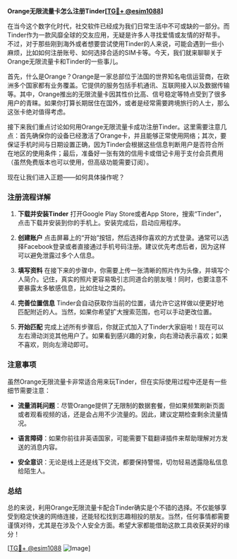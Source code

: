 **Orange无限流量卡怎么注册Tinder[[TG💪+ @esim1088](https://t.me/s/esim1088)]**

在当今这个数字化时代，社交软件已经成为我们日常生活中不可或缺的一部分。而Tinder作为一款风靡全球的交友应用，无疑是许多人寻找爱情或友情的好帮手。不过，对于那些刚到海外或者想要尝试使用Tinder的人来说，可能会遇到一些小麻烦，比如如何注册账号、如何选择合适的SIM卡等。今天，我们就来聊聊关于Orange无限流量卡和Tinder的一些事儿。

首先，什么是Orange？Orange是一家总部位于法国的世界知名电信运营商，在欧洲多个国家都有业务覆盖。它提供的服务包括手机通讯、互联网接入以及数据传输等。其中，Orange推出的无限流量卡因其性价比高、信号稳定等特点受到了很多用户的青睐。如果你打算长期居住在国外，或者是经常需要跨境旅行的人士，那么这张卡绝对值得考虑。

接下来我们重点讨论如何用Orange无限流量卡成功注册Tinder。这里需要注意几点：首先确保你的设备已经激活了Orange卡，并且能够正常使用网络；其次，要保证手机时间与日期设置正确，因为Tinder会根据这些信息判断用户是否符合所在地区的使用条件；最后，准备好一张有效的信用卡或借记卡用于支付会员费用（虽然免费版本也可以使用，但高级功能需要订阅）。

现在让我们进入正题——如何具体操作呢？

### 注册流程详解

1. **下载并安装Tinder**
   打开Google Play Store或者App Store，搜索“Tinder”，点击下载并安装到你的手机上。安装完成后，启动应用程序。

2. **创建账户**
   点击屏幕上的“开始”按钮，然后选择你喜欢的方式登录。通常可以选择Facebook登录或者直接通过手机号码注册。建议优先考虑后者，因为这样可以避免泄露过多个人信息。

3. **填写资料**
   在接下来的步骤中，你需要上传一张清晰的照片作为头像，并填写个人简介。记住，真实的照片更容易吸引志同道合的朋友哦！同时，也要注意不要暴露太多敏感信息，比如住址之类的。

4. **完善位置信息**
   Tinder会自动获取你当前的位置，请允许它这样做以便更好地匹配附近的人。当然，如果你希望扩大搜索范围，也可以手动更改位置。

5. **开始匹配**
   完成上述所有步骤后，你就正式加入了Tinder大家庭啦！现在可以左右滑动浏览其他用户了。如果看到感兴趣的对象，向右滑动表示喜欢；如果不喜欢，则向左滑动即可。

### 注意事项

虽然Orange无限流量卡非常适合用来玩Tinder，但在实际使用过程中还是有一些细节需要注意：

- **流量消耗问题**：尽管Orange提供了无限制的数据套餐，但如果频繁刷新页面或者观看视频的话，还是会占用不少流量的。因此，建议定期检查剩余流量情况。
  
- **语言障碍**：如果你前往非英语国家，可能需要下载翻译插件来帮助理解对方发送的消息内容。

- **安全意识**：无论是线上还是线下交流，都要保持警惕，切勿轻易透露隐私信息给陌生人。

### 总结

总的来说，利用Orange无限流量卡配合Tinder确实是个不错的选择。不仅能够享受到稳定快速的网络连接，还能轻松找到志趣相投的朋友。当然，任何事情都需要谨慎对待，尤其是在涉及个人安全方面。希望大家都能借助这款工具收获美好的缘分！

[[TG💪+ @esim1088](https://t.me/s/esim1088) ![Image](https://i.postimg.cc/4NQfJmqS/Snipaste-2025-05-13-00-14-12.png)]